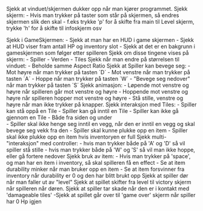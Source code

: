 Sjekk at vinduet/skjermen dukker opp når man kjører programmet.
Sjekk skjerm:
    - Hvis man trykker på taster som står på skjermen, så endres skjermen slik den skal
        - f.eks trykke 'p' for å skifte fra main til Level skjerm, trykke 'h' for å skifte til infoskjerm osv

Sjekk i GameSkjermen:
    - Sjekk at man har en HUD i game skjermen
        - Sjekk at HUD viser fram antall HP og inventory slot
    - Sjekk at det er en bakgrunn i gameskjermen som følger etter spilleren
Sjekk om disse tingene vises på skjerm:
    - Spiller
    - Verden
        - Tiles
Sjekk når man endre på størrelsen til vinduet:
    - Beholde samme Aspect Ratio
Sjekk at Spiller kan bevege seg:
    - Mot høyre når man trykker på tasten ´D´
    - Mot venstre når man trykker på tasten ´A´
    - Hoppe når man trykker på tasten ´W´
    - "Bevege seg nedover" når man trykker på tasten ´S´
Sjekk animasjon:
    - Løpende mot venstre og høyre når spilleren går mot venstre og høyre
    - Hoppende mot venstre og høyre når spilleren hopper mot venstre og høyre
    - Stå stille, venstre og høyre når man ikke trykker på knapper.
Sjekk interaksjon med Tiles:
    - Spiller kan stå oppå en Tile
    - Spiller kan gå inntil en Tile
    - Spiller kan ikke gå gjennom en Tile
        - Både fra siden og under   
    - Spiller skal ikke henge seg inntil en vegg, når den er inntil en vegg og skal bevege seg vekk fra den
    - Spiller skal kunne plukke opp en item
    - Spiller skal ikke plukke opp en item hvis inventoryen er full
Sjekk multi-"interaksjon" med controller:
    - hvis man trykker både på 'A' og 'D' så vil spiller stå stille
    - hvis man trykker både på 'W' og 'S' så vil man ikke hoppe, eller gå fortere nedover
Sjekk bruk av item:
    - Hvis man trykker på 'space', og man har en item i inventory, så skal spilleren få en effect
    - Se at item durability minker når man bruker opp en item
    - Se at item forsvinner fra inventory når durability er 0 og den har blitt brukt opp
Sjekk at spiller dør når man faller ut av "level"
Sjekk at spillet skifter fra level til victory skjerm når spilleren når døren.
Sjekk at spiller tar skade når den er i kontakt med 'damageable tiles'
    -Sjekk at spillet går over til 'game over' skjerm når spiller har 0 Hp igjen